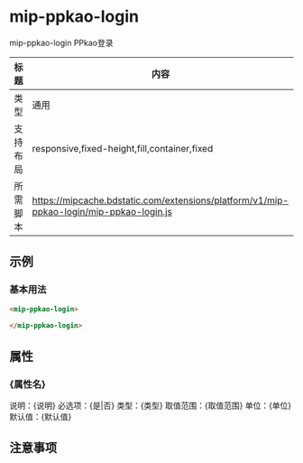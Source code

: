 # mip-ppkao-login

mip-ppkao-login PPkao登录

标题|内容
----|----
类型|通用
支持布局|responsive,fixed-height,fill,container,fixed
所需脚本|https://mipcache.bdstatic.com/extensions/platform/v1/mip-ppkao-login/mip-ppkao-login.js

## 示例

### 基本用法
```html
<mip-ppkao-login>
    
</mip-ppkao-login>
```

## 属性

### {属性名}

说明：{说明}
必选项：{是|否}
类型：{类型}
取值范围：{取值范围}
单位：{单位}
默认值：{默认值}

## 注意事项

